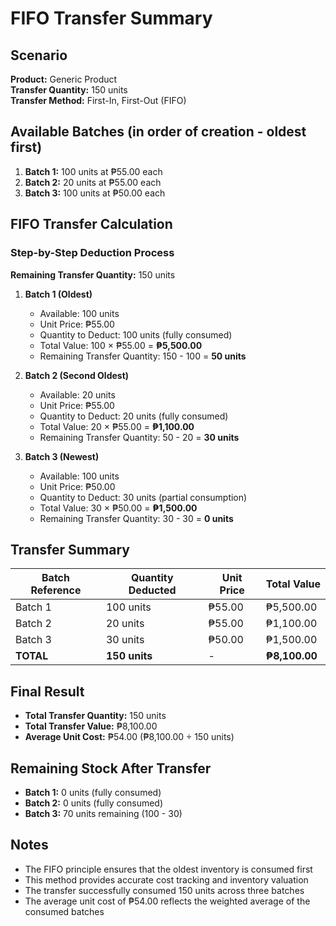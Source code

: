 # FIFO Transfer Summary

## Scenario
**Product:** Generic Product  
**Transfer Quantity:** 150 units  
**Transfer Method:** First-In, First-Out (FIFO)

## Available Batches (in order of creation - oldest first)
1. **Batch 1:** 100 units at ₱55.00 each
2. **Batch 2:** 20 units at ₱55.00 each  
3. **Batch 3:** 100 units at ₱50.00 each

## FIFO Transfer Calculation

### Step-by-Step Deduction Process

**Remaining Transfer Quantity:** 150 units

1. **Batch 1 (Oldest)**
   - Available: 100 units
   - Unit Price: ₱55.00
   - Quantity to Deduct: 100 units (fully consumed)
   - Total Value: 100 × ₱55.00 = **₱5,500.00**
   - Remaining Transfer Quantity: 150 - 100 = **50 units**

2. **Batch 2 (Second Oldest)**
   - Available: 20 units
   - Unit Price: ₱55.00
   - Quantity to Deduct: 20 units (fully consumed)
   - Total Value: 20 × ₱55.00 = **₱1,100.00**
   - Remaining Transfer Quantity: 50 - 20 = **30 units**

3. **Batch 3 (Newest)**
   - Available: 100 units
   - Unit Price: ₱50.00
   - Quantity to Deduct: 30 units (partial consumption)
   - Total Value: 30 × ₱50.00 = **₱1,500.00**
   - Remaining Transfer Quantity: 30 - 30 = **0 units**

## Transfer Summary

| Batch Reference | Quantity Deducted | Unit Price | Total Value |
|-----------------|-------------------|------------|-------------|
| Batch 1         | 100 units         | ₱55.00     | ₱5,500.00   |
| Batch 2         | 20 units          | ₱55.00     | ₱1,100.00   |
| Batch 3         | 30 units          | ₱50.00     | ₱1,500.00   |
| **TOTAL**       | **150 units**     | -          | **₱8,100.00** |

## Final Result
- **Total Transfer Quantity:** 150 units
- **Total Transfer Value:** ₱8,100.00
- **Average Unit Cost:** ₱54.00 (₱8,100.00 ÷ 150 units)

## Remaining Stock After Transfer
- **Batch 1:** 0 units (fully consumed)
- **Batch 2:** 0 units (fully consumed)  
- **Batch 3:** 70 units remaining (100 - 30)

## Notes
- The FIFO principle ensures that the oldest inventory is consumed first
- This method provides accurate cost tracking and inventory valuation
- The transfer successfully consumed 150 units across three batches
- The average unit cost of ₱54.00 reflects the weighted average of the consumed batches 